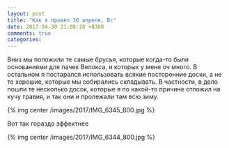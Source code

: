 ```yaml
---
layout: post
title: "Как я провёл 30 апреля, Вс"
date: 2017-04-30 21:08:28 +0300
comments: true
categories: 
---
```


Вниз мы положили те самые брусья, которые когда-то были основаниями для пачек Велокса, и которых у меня оч много. В остальном я постарался использовать всякие посторонние доски, а не те хорошие, которые мы собирались складывать. В частности, в дело пошли те несколько досок, которые я по какой-то причине отложил на кучу гравия, и так они и пролежали там всю зиму.


{% img center /images/2017/IMG_6345_800.jpg %}

Вот так гораздо эффектнее 

{% img center /images/2017/IMG_6344_800.jpg %}
